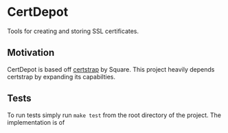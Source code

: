 # CertDepot
Tools for creating and storing SSL certificates.

## Motivation
CertDepot is based off [certstrap](https://github.com/square/certstrap) by Square. This project heavily depends certstrap by expanding its capabilties.

## Tests
To run tests simply run `make test` from the root directory of the project. The implementation is of
